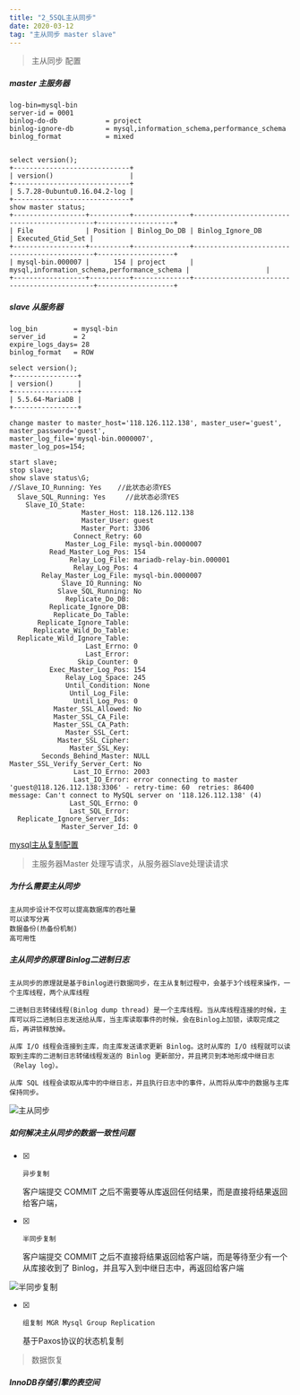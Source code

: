 ```yaml
---
title: "2_5SQL主从同步"
date: 2020-03-12
tag: "主从同步 master slave" 
---
```


> 主从同步 配置

##### master 主服务器

    log-bin=mysql-bin 
    server-id = 0001 
    binlog-do-db            = project
    binlog-ignore-db        = mysql,information_schema,performance_schema
    binlog_format           = mixed


    select version();
    +-----------------------------+
    | version()                   |
    +-----------------------------+
    | 5.7.28-0ubuntu0.16.04.2-log |
    +-----------------------------+
    show master status;
    +------------------+----------+--------------+---------------------------------------------+-------------------+
    | File             | Position | Binlog_Do_DB | Binlog_Ignore_DB                            | Executed_Gtid_Set |
    +------------------+----------+--------------+---------------------------------------------+-------------------+
    | mysql-bin.000007 |      154 | project      | mysql,information_schema,performance_schema |                   |
    +------------------+----------+--------------+---------------------------------------------+-------------------+
    
##### slave 从服务器

    log_bin         = mysql-bin
    server_id       = 2
    expire_logs_days= 28
    binlog_format   = ROW

    select version();
    +----------------+
    | version()      |
    +----------------+
    | 5.5.64-MariaDB |
    +----------------+

    change master to master_host='118.126.112.138', master_user='guest',
    master_password='guest',
    master_log_file='mysql-bin.0000007',
    master_log_pos=154;

    start slave;
    stop slave;
    show slave status\G;
    //Slave_IO_Running: Yes    //此状态必须YES
      Slave_SQL_Running: Yes     //此状态必须YES
        Slave_IO_State: 
                      Master_Host: 118.126.112.138
                      Master_User: guest
                      Master_Port: 3306
                    Connect_Retry: 60
                  Master_Log_File: mysql-bin.0000007
              Read_Master_Log_Pos: 154
                   Relay_Log_File: mariadb-relay-bin.000001
                    Relay_Log_Pos: 4
            Relay_Master_Log_File: mysql-bin.0000007
                 Slave_IO_Running: No
                Slave_SQL_Running: No
                  Replicate_Do_DB: 
              Replicate_Ignore_DB: 
               Replicate_Do_Table: 
           Replicate_Ignore_Table: 
          Replicate_Wild_Do_Table: 
      Replicate_Wild_Ignore_Table: 
                       Last_Errno: 0
                       Last_Error: 
                     Skip_Counter: 0
              Exec_Master_Log_Pos: 154
                  Relay_Log_Space: 245
                  Until_Condition: None
                   Until_Log_File: 
                    Until_Log_Pos: 0
               Master_SSL_Allowed: No
               Master_SSL_CA_File: 
               Master_SSL_CA_Path: 
                  Master_SSL_Cert: 
                Master_SSL_Cipher: 
                   Master_SSL_Key: 
            Seconds_Behind_Master: NULL
    Master_SSL_Verify_Server_Cert: No
                    Last_IO_Errno: 2003
                    Last_IO_Error: error connecting to master 'guest@118.126.112.138:3306' - retry-time: 60  retries: 86400  message: Can't connect to MySQL server on '118.126.112.138' (4)
                   Last_SQL_Errno: 0
                   Last_SQL_Error: 
      Replicate_Ignore_Server_Ids: 
                 Master_Server_Id: 0

[mysql主从复制配置](https://blog.csdn.net/Wuhaotian1996/article/details/84313193)

> 主服务器Master 处理写请求，从服务器Slave处理读请求

##### 为什么需要主从同步

    主从同步设计不仅可以提高数据库的吞吐量
    可以读写分离
    数据备份(热备份机制)
    高可用性
    
##### 主从同步的原理 Binlog二进制日志

    主从同步的原理就是基于Binlog进行数据同步，在主从复制过程中，会基于3个线程来操作，一个主库线程，两个从库线程

    二进制日志转储线程(Binlog dump thread) 是一个主库线程。当从库线程连接的时候，主库可以将二进制日志发送给从库，当主库读取事件的时候，会在Binlog上加锁，读取完成之后，再讲锁释放掉。

    从库 I/O 线程会连接到主库，向主库发送请求更新 Binlog。这时从库的 I/O 线程就可以读取到主库的二进制日志转储线程发送的 Binlog 更新部分，并且拷贝到本地形成中继日志（Relay log）。

    从库 SQL 线程会读取从库中的中继日志，并且执行日志中的事件，从而将从库中的数据与主库保持同步。
    
![主从同步](73A605A9D5CD4FDB8237C5B6DF1AF243)

##### 如何解决主从同步的数据一致性问题

- [x]     异步复制


    客户端提交 COMMIT 之后不需要等从库返回任何结果，而是直接将结果返回给客户端，
    
- [x]     半同步复制


    客户端提交 COMMIT 之后不直接将结果返回给客户端，而是等待至少有一个从库接收到了 Binlog，并且写入到中继日志中，再返回给客户端

![半同步复制](49E4FBBC7D3B4B20BA515765001AC0B3)

- [x]     组复制 MGR Mysql Group Replication 


    基于Paxos协议的状态机复制

> 数据恢复

##### InnoDB存储引擎的表空间